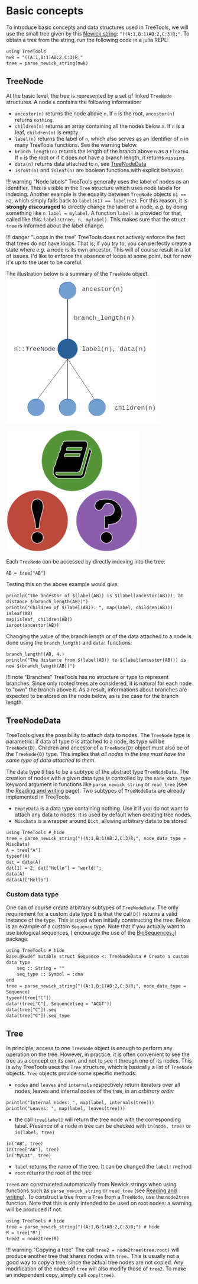 # Basic concepts

To introduce basic concepts and data structures used in TreeTools, we will use the small tree given by this [Newick string](https://en.wikipedia.org/wiki/Newick_format): `"((A:1,B:1)AB:2,C:3)R;"`.
To obtain a tree from the string, run the following code in a julia REPL: 

```@repl basic	
using TreeTools 
nwk = "((A:1,B:1)AB:2,C:3)R;"
tree = parse_newick_string(nwk)
```

## TreeNode

At the basic level, the tree is represented by a set of linked `TreeNode` structures. A node `n` contains the following information: 
- `ancestor(n)` returns the node above `n`. If `n` is the root, `ancestor(n)` returns `nothing`. 
- `children(n)` returns an array containing all the nodes below `n`. If `n` is a leaf, `children(n)` is empty. 
- `label(n)` returns the label of `n`, which also serves as an identifier of `n` in many TreeTools functions. See the warning below. 
- `branch_length(n)` returns the length of the branch above `n` as a `Float64`. If `n` is the root or if it does not have a branch length, it returns `missing`. 
- `data(n)` returns data attached to `n`, see [TreeNodeData](@ref)
- `isroot(n)` and `isleaf(n)` are boolean functions with explicit behavior. 


!!! warning "Node labels"
	TreeTools generally uses the label of nodes as an identifier. This is visible in the `Tree` structure which uses node labels for indexing. Another example is the equality between `TreeNode` objects `n1 == n2`, which simply falls back to `label(n1) == label(n2)`. For this reason, it is **strongly discouraged** to directly change the label of a node, *e.g.* by doing something like `n.label = mylabel`. A function `label!` is provided for that, called like this: `label!(tree, n, mylabel)`. This makes sure that the struct `tree` is informed about the label change. 

!!! danger "Loops in the tree"
	TreeTools does not actively enforce the fact that trees do not have loops. That is, if you try to, you can perfectly create a state where *e.g.* a node is its own ancestor. This will of course result in a lot of issues. I'd like to enforce the absence of loops at some point, but for now it's up to the user to be careful.  

The illustration below is a summary of the `TreeNode` object. 
![TreeNode_illustration](assets/TreeNode_illustration.png)


![Enter a descriptive caption for the image](assets/logo.png)

Each `TreeNode` can be accessed by directly indexing into the tree: 
```@repl basic
AB = tree["AB"]
```

Testing this on the above example would give: 
```@repl basic
println("The ancestor of $(label(AB)) is $(label(ancestor(AB))), at distance $(branch_length(AB))")
println("Children of $(label(AB)): ", map(label, children(AB)))
isleaf(AB)
map(isleaf, children(AB))
isroot(ancestor(AB))
```

Changing the value of the branch length or of the data attached to a node is done using the `branch_length!` and `data!` functions: 
```@repl basic
branch_length!(AB, 4.)
println("The distance from $(label(AB)) to $(label(ancestor(AB))) is now $(branch_length(AB))")
```

!!! note "Branches"
	TreeTools has no structure or type to represent branches. 
	Since only rooted trees are considered, it is natural for each node to "own" the branch above it. 
	As a result, informations about branches are expected  to be stored on the node below, as is the case for the branch length.


## TreeNodeData

TreeTools gives the possibility to attach data to nodes. 
The `TreeNode` type is parametric: if data of type `D` is attached to a node, its type will be `TreeNode{D}`. 
Children and ancestor of a `TreeNode{D}` object must also be of the `TreeNode{D}` type. 
This implies that *all nodes in the tree must have the same type of data attached to them*. 

The data type `D` has to be a subtype of the abstract type `TreeNodeData`. 
The creation of nodes with a given data type is controlled by the `node_data_type` keyword argument in functions like `parse_newick_string` or `read_tree` (see the [Reading and writing](@ref) page). 
Two subtypes of `TreeNodeData` are already implemented in TreeTools. 

- `EmptyData` is a data type containing nothing. Use it if you do not want to attach any data to nodes. It is used by default when creating tree nodes. 
- `MiscData` is a wrapper around `Dict`, allowing arbitrary data to be stored

```@repl
using TreeTools # hide
tree = parse_newick_string("((A:1,B:1)AB:2,C:3)R;", node_data_type = MiscData)
A = tree["A"]
typeof(A)
dat = data(A)
dat[1] = 2; dat["Hello"] = "world!";
data(A)
data(A)["Hello"]
```

### Custom data type

One can of course create arbitrary subtypes of `TreeNodeData`. 
The only requirement for a custom data type `D` is that the call `D()` returns a valid instance of the type. 
This is used when initially constructing the tree. 
Below is an example of a custom `Sequence` type. 
Note that if you actually want to use biological sequences, I encourage the use of the [BioSequences.jl](https://biojulia.net/BioSequences.jl/stable/) package. 

```@repl
using TreeTools # hide
Base.@kwdef mutable struct Sequence <: TreeNodeData # Create a custom data type
	seq :: String = ""
	seq_type :: Symbol = :dna
end
tree = parse_newick_string("((A:1,B:1)AB:2,C:3)R;", node_data_type = Sequence)
typeof(tree["C"])
data!(tree["C"], Sequence(seq = "ACGT"))
data(tree["C"]).seq
data(tree["C"]).seq_type
```

## Tree

In principle, access to one `TreeNode` object is enough to perform any operation on the tree. 
However, in practice, it is often convenient to see the tree as a concept on its own, and not to see it through one of its nodes. 
This is why TreeTools uses the `Tree` structure, which is basically a list of `TreeNode` objects. 
`Tree` objects provide some specific methods: 
- `nodes` and `leaves` and `internals` respectively return iterators over all nodes, leaves and internal nodes of the tree, in an *arbitrary order*

```@repl basic
println("Internal nodes: ", map(label, internals(tree)))
println("Leaves: ", map(label, leaves(tree)))
```

- the call `tree[label]` will return the tree node with the corresponding label. Presence of a node in tree can be checked with `in(node, tree)` or `in(label, tree)`

```@repl basic
in("AB", tree)
in(tree["AB"], tree)
in("MyCat", tree)
```
- `label` returns the name of the tree. It can be changed the `label!` method
- `root` returns the root of the tree

`Tree`s are construceted automatically from Newick strings when using functions such as `parse_newick_string` or `read_tree` (see [Reading and writing](@ref)). 
To construct a tree from a `Tree` from a `TreeNode`, use the `node2tree` function. Note that this is only intended to be used on root nodes: a warning will be produced if not. 
```@repl
using TreeTools # hide
tree = parse_newick_string("((A:1,B:1)AB:2,C:3)R;") # hide
R = tree["R"]
tree2 = node2tree(R)
```

!!! warning "Copying a tree"
	The call `tree2 = node2tree(tree.root)` will produce another tree that shares nodes with `tree`.. This is usually not a good way to copy a tree, since the actual tree nodes are not copied. Any modification of the nodes of `tree` will also modify those of `tree2`. To make an independent copy, simply call `copy(tree)`. 

 